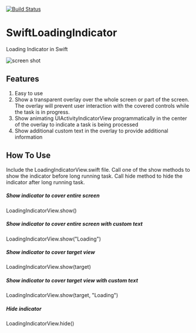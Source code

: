 [![Build Status](https://travis-ci.org/vincechan/SwiftLoadingIndicator.svg?branch=master)](https://travis-ci.org/vincechan/SwiftLoadingIndicator)

# SwiftLoadingIndicator
Loading Indicator in Swift

<img src="https://raw.github.com/vincechan/SwiftLoadingIndicator/master/ScreenShots/ActivityIndicatorWithOverlay.gif" alt="screen shot" >

## Features

1. Easy to use
2. Show a transparent overlay over the whole screen or part of the screen. The overlay will prevent user interaction with the covered controls while the task is in progress.
3. Show animating UIActivityIndicatorView programmatically in the center of the overlay to indicate a task is being processed
4. Show additional custom text in the overlay to provide additional information
 
## How To Use
Include the LoadingIndicatorView.swift file. Call one of the show methods to show the indicator before long running task. 
Call hide method to hide the indicator after long running task.

##### Show indicator to cover entire screen
LoadingIndicatorView.show()

##### Show indicator to cover entire screen with custom text
LoadingIndicatorView.show("Loading")

##### Show indicator to cover target view
LoadingIndicatorView.show(target)

##### Show indicator to cover target view with custom text
LoadingIndicatorView.show(target, "Loading")

##### Hide indicator
LoadingIndicatorView.hide()
